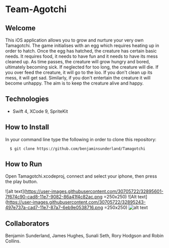 # Team-Agotchi

Welcome
-----
This iOS application allows you to grow and nurture your very own Tamagotchi. The game initialises with an egg which requires heating up in order to hatch. Once the egg has hatched, the creature has certain basic needs. It requires food, it needs to have fun and it needs to have its mess cleaned up. As time passes, the creature will grow hungry and bored, ultimately becoming sick. If neglected for too long, the creature will die. If you over feed the creature, it will go to the loo. If you don't clean up its mess, it will get sad. Similarly, if you don't entertain the creature it will become unhappy. The aim is to keep the creature alive and happy.

Technologies
-----
- Swift 4, XCode 9, SpriteKit

How to Install
-----
In your command line type the following in order to clone this repository:
````
  $ git clone https://github.com/benjaminsunderland/Tamagotchi
````

How to Run
-----
Open Tamagotchi.xcodeproj, connect and select your iphone, then press the play button.

![alt text](https://user-images.githubusercontent.com/30705722/32895601-7f674c90-cad8-11e7-9082-86a41f4c82ac.png =250x250)
![Alt text](https://user-images.githubusercontent.com/30705722/32895243-497e737a-cad7-11e7-87a7-6eb9e0538716.png =250x250)
![alt text](https://ibb.co/nJyUnm)

Collaborators
----
Benjamin Sunderland, James Hughes, Sunali Seth, Rory Hodgson and Robin Collins.
